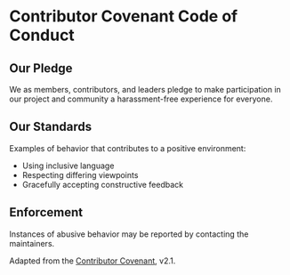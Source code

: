 # Contributor Covenant Code of Conduct

## Our Pledge

We as members, contributors, and leaders pledge to make participation in our project and community a harassment-free experience for everyone.

## Our Standards

Examples of behavior that contributes to a positive environment:
- Using inclusive language
- Respecting differing viewpoints
- Gracefully accepting constructive feedback

## Enforcement

Instances of abusive behavior may be reported by contacting the maintainers.

Adapted from the [Contributor Covenant](https://www.contributor-covenant.org/), v2.1.